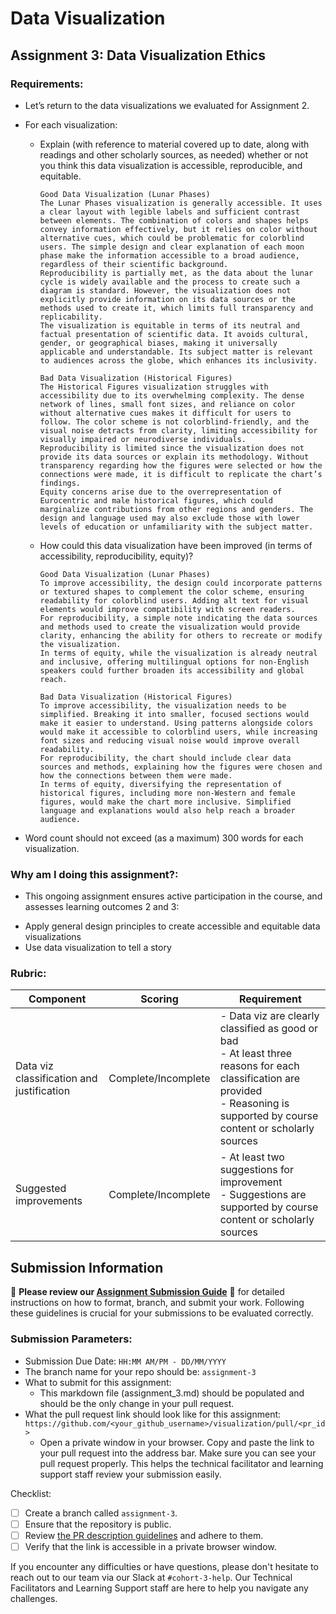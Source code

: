 # Data Visualization

## Assignment 3: Data Visualization Ethics

### Requirements:
- Let’s return to the data visualizations we evaluated for Assignment 2.  
- For each visualization: 
    - Explain (with reference to material covered up to date, along with readings and other scholarly sources, as needed) whether or not you think this data visualization is accessible, reproducible, and equitable. 
        ```
        Good Data Visualization (Lunar Phases)
        The Lunar Phases visualization is generally accessible. It uses a clear layout with legible labels and sufficient contrast between elements. The combination of colors and shapes helps convey information effectively, but it relies on color without alternative cues, which could be problematic for colorblind users. The simple design and clear explanation of each moon phase make the information accessible to a broad audience, regardless of their scientific background.
        Reproducibility is partially met, as the data about the lunar cycle is widely available and the process to create such a diagram is standard. However, the visualization does not explicitly provide information on its data sources or the methods used to create it, which limits full transparency and replicability.
        The visualization is equitable in terms of its neutral and factual presentation of scientific data. It avoids cultural, gender, or geographical biases, making it universally applicable and understandable. Its subject matter is relevant to audiences across the globe, which enhances its inclusivity.

        Bad Data Visualization (Historical Figures)
        The Historical Figures visualization struggles with accessibility due to its overwhelming complexity. The dense network of lines, small font sizes, and reliance on color without alternative cues makes it difficult for users to follow. The color scheme is not colorblind-friendly, and the visual noise detracts from clarity, limiting accessibility for visually impaired or neurodiverse individuals.
        Reproducibility is limited since the visualization does not provide its data sources or explain its methodology. Without transparency regarding how the figures were selected or how the connections were made, it is difficult to replicate the chart’s findings.
        Equity concerns arise due to the overrepresentation of Eurocentric and male historical figures, which could marginalize contributions from other regions and genders. The design and language used may also exclude those with lower levels of education or unfamiliarity with the subject matter.

        ```
    - How could this data visualization have been improved (in terms of accessibility, reproducibility, equity)?  
        ```
        Good Data Visualization (Lunar Phases)
        To improve accessibility, the design could incorporate patterns or textured shapes to complement the color scheme, ensuring readability for colorblind users. Adding alt text for visual elements would improve compatibility with screen readers.
        For reproducibility, a simple note indicating the data sources and methods used to create the visualization would provide clarity, enhancing the ability for others to recreate or modify the visualization.
        In terms of equity, while the visualization is already neutral and inclusive, offering multilingual options for non-English speakers could further broaden its accessibility and global reach.
        
        Bad Data Visualization (Historical Figures)
        To improve accessibility, the visualization needs to be simplified. Breaking it into smaller, focused sections would make it easier to understand. Using patterns alongside colors would make it accessible to colorblind users, while increasing font sizes and reducing visual noise would improve overall readability.
        For reproducibility, the chart should include clear data sources and methods, explaining how the figures were chosen and how the connections between them were made.
        In terms of equity, diversifying the representation of historical figures, including more non-Western and female figures, would make the chart more inclusive. Simplified language and explanations would also help reach a broader audience.
        
        ```

- Word count should not exceed (as a maximum) 300 words for each visualization. 

### Why am I doing this assignment?:
- This ongoing assignment ensures active participation in the course, and assesses learning outcomes 2 and 3:  
* Apply general design principles to create accessible and equitable data visualizations
* Use data visualization to tell a story

### Rubric:
| Component               | Scoring   | Requirement                                                 |
|-------------------------|-----------|-------------------------------------------------------------|
| Data viz classification and justification | Complete/Incomplete | - Data viz are clearly classified as good or bad<br />- At least three reasons for each classification are provided<br />- Reasoning is supported by course content or scholarly sources |
| Suggested improvements  | Complete/Incomplete | - At least two suggestions for improvement<br />- Suggestions are supported by course content or scholarly sources |

## Submission Information

🚨 **Please review our [Assignment Submission Guide](https://github.com/UofT-DSI/onboarding/blob/main/onboarding_documents/submissions.md)** 🚨 for detailed instructions on how to format, branch, and submit your work. Following these guidelines is crucial for your submissions to be evaluated correctly.

### Submission Parameters:
* Submission Due Date: `HH:MM AM/PM - DD/MM/YYYY`
* The branch name for your repo should be: `assignment-3`
* What to submit for this assignment:
    * This markdown file (assignment_3.md) should be populated and should be the only change in your pull request.
* What the pull request link should look like for this assignment: `https://github.com/<your_github_username>/visualization/pull/<pr_id>`
    * Open a private window in your browser. Copy and paste the link to your pull request into the address bar. Make sure you can see your pull request properly. This helps the technical facilitator and learning support staff review your submission easily.

Checklist:
- [ ] Create a branch called `assignment-3`.
- [ ] Ensure that the repository is public.
- [ ] Review [the PR description guidelines](https://github.com/UofT-DSI/onboarding/blob/main/onboarding_documents/submissions.md#guidelines-for-pull-request-descriptions) and adhere to them.
- [ ] Verify that the link is accessible in a private browser window.

If you encounter any difficulties or have questions, please don't hesitate to reach out to our team via our Slack at `#cohort-3-help`. Our Technical Facilitators and Learning Support staff are here to help you navigate any challenges.
